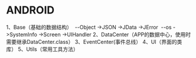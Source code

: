 # ANDROID
1、Base（基础的数据结构）
  --Object
    ->JSON
    ->JData
    ->JError
  --os
    ->SystemInfo
    ->Screen
    ->UIHandler
2、DataCenter（APP的数据中心，使用时需要继承DataCenter.class）
3、EventCenter(事件总线）
4、UI（界面的类库）
5、Utils（常用工具方法）
